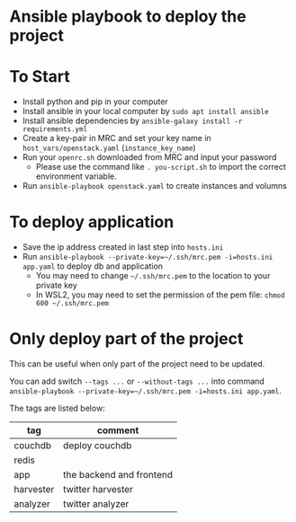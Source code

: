 Ansible playbook to deploy the project
===================================

# To Start
- Install python and pip in your computer
- Install ansible in your local computer by `sudo apt install ansible`
- Install ansible dependencies by `ansible-galaxy install -r requirements.yml`
- Create a key-pair in MRC and set your key name in `host_vars/openstack.yaml` (`instance_key_name`)
- Run your `openrc.sh` downloaded from MRC and input your password
  - Please use the command like `. you-script.sh` to import the correct environment variable.
- Run `ansible-playbook openstack.yaml` to create instances and volumns

# To deploy application
- Save the ip address created in last step into `hosts.ini`
- Run `ansible-playbook --private-key=~/.ssh/mrc.pem -i=hosts.ini app.yaml` to deploy db and application
  - You may need to change `~/.ssh/mrc.pem` to the location to your private key
  - In WSL2, you may need to set the permission of the pem file: `chmod 600 ~/.ssh/mrc.pem`

# Only deploy part of the project
This can be useful when only part of the project need to be updated.

You can add switch `--tags ...` or `--without-tags ...` into command `ansible-playbook --private-key=~/.ssh/mrc.pem -i=hosts.ini app.yaml`.

The tags are listed below:

| tag | comment |
| --- | ------- |
| couchdb | deploy couchdb |
| redis | |
| app | the backend and frontend |
| harvester | twitter harvester |
| analyzer | twitter analyzer |